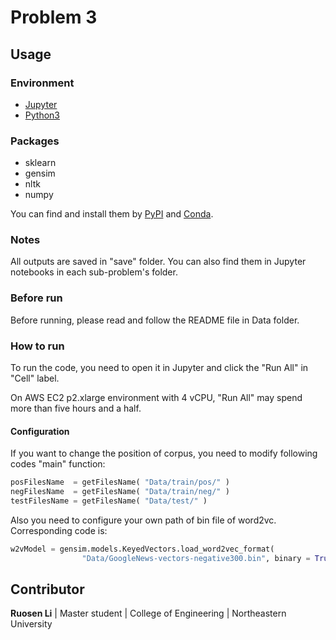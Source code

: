 # Problem 3

## Usage

### Environment

- [Jupyter](https://jupyter.org/)
- [Python3](https://www.python.org/downloads/)

### Packages

- sklearn
- gensim
- nltk
- numpy

You can find and install them by [PyPI](https://pypi.org/) and [Conda](https://conda.io/en/latest/).

### Notes

All outputs are saved in "save" folder. You can also find them in Jupyter notebooks in each
sub-problem's folder.

### Before run

Before running, please read and follow the README file in Data folder.

### How to run

To run the code, you need to open it in Jupyter and click the "Run All" in "Cell" label.

On AWS EC2 p2.xlarge environment with 4 vCPU, "Run All" may spend more than five hours and a half.

#### Configuration

If you want to change the position of corpus, you need to modify following codes "main" function:
``` python
posFilesName  = getFilesName( "Data/train/pos/" )
negFilesName  = getFilesName( "Data/train/neg/" )
testFilesName = getFilesName( "Data/test/" )
```

Also you need to configure your own path of bin file of word2vc. Corresponding code is:
``` python
w2vModel = gensim.models.KeyedVectors.load_word2vec_format(
                "Data/GoogleNews-vectors-negative300.bin", binary = True )
```

## Contributor

**Ruosen Li** | Master student | College of Engineering | Northeastern University
